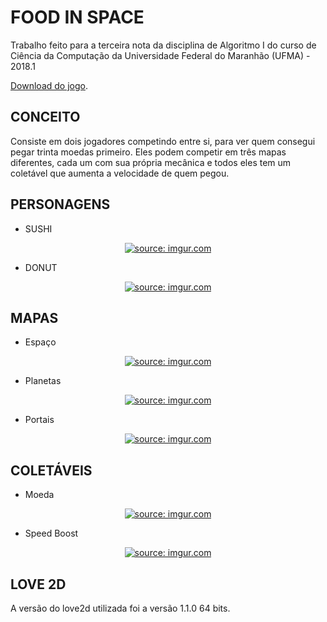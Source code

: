 # FOOD IN SPACE

  Trabalho feito para a terceira nota da disciplina de Algoritmo I do curso de Ciência da Computação da Universidade Federal do Maranhão (UFMA) - 2018.1
  
  <a href="https://drive.google.com/open?id=1CaUAl7UbChqcifhqSpgS8QMV4Di6KFbW">Download do jogo</a>.

## CONCEITO

  Consiste em dois jogadores competindo entre si, para ver quem consegui pegar trinta moedas primeiro. Eles podem competir em três mapas diferentes, cada um com sua própria mecânica e todos eles tem um coletável que aumenta a velocidade de quem pegou.

## PERSONAGENS

- SUSHI
<p align="center"><a href="https://imgur.com/X2VvVZL"><img src="https://i.imgur.com/X2VvVZL.png" title="source: imgur.com" /></a>

- DONUT
<p align="center"><a href="https://imgur.com/bBR17KU"><img src="https://i.imgur.com/bBR17KU.png" title="source: imgur.com" /></a>

## MAPAS

- Espaço

<p align="center"><a href="https://imgur.com/gFRQEbH"><img src="https://i.imgur.com/gFRQEbH.png" title="source: imgur.com" /></a></p>

- Planetas

<p align="center"><a href="https://imgur.com/d7V0Iy4"><img src="https://i.imgur.com/d7V0Iy4.png" title="source: imgur.com" /></a></p>

- Portais

<p align="center"><a href="https://imgur.com/o8AW5nh"><img src="https://i.imgur.com/o8AW5nh.png" title="source: imgur.com" /></a></p>

## COLETÁVEIS

- Moeda

<p align="center"><a href="https://imgur.com/7uJ6t6L"><img src="https://i.imgur.com/7uJ6t6L.png" title="source: imgur.com" /></a></p>

- Speed Boost

<p align="center"><a href="https://imgur.com/YoAKcT3"><img src="https://i.imgur.com/YoAKcT3.png" title="source: imgur.com" /></a></p>

## LOVE 2D 

A versão do love2d utilizada foi a versão 1.1.0 64 bits.
